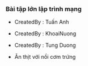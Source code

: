 ### Bài tập lớn lập trình mạng

- CreatedBy : Tuấn Anh
- CreatedBy : KhoaiNuong
- CreatedBy : Tung Duong

- Ăn thịt với nồi cơm trứng